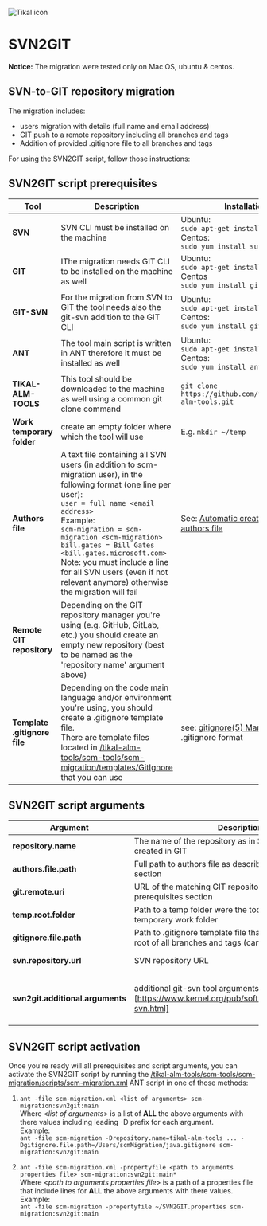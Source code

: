 ![Tikal icon](http://tikalk.com/sites/all/themes/sasson/tikal/logo.png)
# SVN2GIT
**Notice:** The migration were tested only on Mac OS, ubuntu & centos.

## SVN-to-GIT repository migration

The migration includes:

* users migration with details (full name and email address)
* GIT push to a remote repository including all branches and tags
* Addition of provided .gitignore file to all branches and tags

For using the SVN2GIT script, follow those instructions:

## SVN2GIT script prerequisites

**Tool** | **Description** | **Installation**
------------ | ------------- | ------------
**SVN** | SVN CLI must be installed on the machine | Ubuntu:<br/>```sudo apt-get install subversion```<br/>Centos:<br/>```sudo yum install subversion```
**GIT** | IThe migration needs GIT CLI to be installed on the machine as well | Ubuntu:<br/>```sudo apt-get install git```<br/>Centos<br/>```sudo yum install git```
**GIT-SVN** | For the migration from SVN to GIT the tool needs also the git-svn addition to the GIT CLI | Ubuntu:<br/>```sudo apt-get install git-svn```<br/>Centos:<br/>```sudo yum install git-svn```
**ANT** | The tool main script is written in ANT therefore it must be installed as well | Ubuntu:<br/>```sudo apt-get install ant```<br/>Centos:<br/>```sudo yum install ant```
**TIKAL-ALM-TOOLS** | This tool should be downloaded to the machine as well using a common git clone command | ```git clone https://github.com/tikalk/tikal-alm-tools.git```
**Work temporary folder** | create an empty folder where which the tool will use |  E.g. ```mkdir ~/temp```
**Authors file** | A text file containing all SVN users (in addition to scm-migration user), in the following format (one line per user):<br/>```user = full name <email address>```<br/>Example:<br/>```scm-migration = scm-migration <scm-migration>```<br/>```bill.gates = Bill Gates <bill.gates.microsoft.com>```<br/>Note: you must include a line for all SVN users (even if not relevant anymore) otherwise the migration will fail | See: [Automatic creation of SVN authors file](https://github.com/tikalk/tikal-alm-tools/tree/master/scm-tools/scm-migration/manual/SVN2AUTHORS) 
**Remote GIT repository** | Depending on the GIT repository manager you're using (e.g. GitHub, GitLab, etc.) you should create an empty new repository (best to be named as the 'repository name' argument above)
**Template .gitignore file** | Depending on the code main language and/or environment you're using, you should create a .gitignore template file.<br/>There are template files located in [/tikal-alm-tools/scm-tools/scm-migration/templates/GitIgnore](https://github.com/tikalk/tikal-alm-tools/tree/master/scm-tools/scm-migration/templates/GitIgnore) that you can use| see: [gitignore(5) Manual Page](http://git-scm.com/docs/gitignore) for .gitignore format |
## SVN2GIT script arguments
**Argument** | **Description** | **Value example**
------------ | ------------- | ------------
**repository.name** | The name of the repository as in SVN and will be created in GIT | tikal-alm-tools
**authors.file.path** | Full path to authors file as described in the prerequisites section | /Users/scmMigration/authors-file.txt
**git.remote.uri** | URL of the matching GIT repository as describedin the prerequisites section | https://github.com/tikalk/tikal-alm-tools.git
**temp.root.folder** | Path to a temp folder were the tool will create a temporary work folder | /Users/scmMigration/temp
**gitignore.file.path** | Path to .gitignore template file that will be injected to the root of all branches and tags (can be an empty file) | /Users/scmMigration/java.gitignore
**svn.repository.url** | SVN repository URL | http://scmserver/svnrepo/tikal-alm-tools
**svn2git.additional.arguments** | additional git-svn tool arguments as described in [https://www.kernel.org/pub/software/scm/git/docs/git-svn.html] | --tags=tags/release<br/>--tags=tags/snapshots<br/>--branches=branches/bug-fixes<br/>--branches=branches/RC<br/>--ignore-paths=CVSROOT
## SVN2GIT script activation
Once you're ready will all prerequisites and script arguments, you can activate the SVN2GIT script by running the [/tikal-alm-tools/scm-tools/scm-migration/scripts/scm-migration.xml](https://github.com/tikalk/tikal-alm-tools/blob/master/scm-tools/scm-migration/scripts/scm-migration.xml) ANT script in one of those methods:

1. ```ant -file scm-migration.xml <list of arguments> scm-migration:svn2git:main```<br/>Where <*list of arguments*> is a list of **ALL** the above arguments with there values including leading -D prefix for each argument.<br/>Example:<br/>```ant -file scm-migration -Drepository.name=tikal-alm-tools ... -Dgitignore.file.path=/Users/scmMigration/java.gitignore scm-migration:svn2git:main```

2. ```ant -file scm-migration.xml -propertyfile <path to arguments properties file> scm-migration:svn2git:main*```<br/>Where <*path to arguments properties file*> is a path of a properties file that include lines for **ALL** the above arguments with there values.<br/>Example:<br/>```ant -file scm-migration -propertyfile ~/SVN2GIT.properties scm-migration:svn2git:main```
 

 
